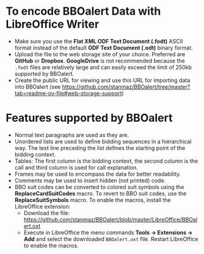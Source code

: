 # To encode BBOalert Data with LibreOffice Writer
- Make sure you use the **Flat XML ODF Text Document (.fodt)** ASCII format instead of the default **ODF Text Document (.odt)** binary format.
- Upload the file to the web storage site of your choice. Preferred are **GitHub** or **Dropbox**. **GoogleDrive** is not recommended because the `.fodt` files are relatively large and can easily exceed the limit of 250kb supported by BBOalert.
- Create the public URL for viewing and use this URL for importing data into BBOalert (see https://github.com/stanmaz/BBOalert/tree/master?tab=readme-ov-file#web-storage-support)

# Features supported by BBOalert
- Normal text paragraphs are used as they are.
- Unordered lists are used to define bidding sequences in a hierarchical way. The text line preceding the list defines the starting point of the bidding context.
- Tables: The first column is the bidding context, the second column is the call and third column is used for call explanation.
- Frames may be used to encompass the data for better readability.
- Comments may be used to insert hidden (not printed) code.
- BBO suit codes can be converted to colored suit symbols using the **ReplaceCardSuitCodes** macro. To revert to BBO suit codes, use the **ReplaceSuitSymbols** macro. To enable the macros, install the LibreOffice extension:
    - Download the file: https://github.com/stanmaz/BBOalert/blob/master/LibreOffice/BBOalert.oxt
    - Execute in LibreOffice the menu commands **Tools -> Extensions -> Add** and select the downloaded `BBOalert.oxt` file. Restart LibreOffice to enable the macros.

